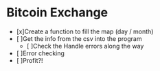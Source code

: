 # Bitcoin Exchange

- [x]Create a function to fill the map (day / month)
- [ ]Get the info from the csv into the program
  - [ ]Check the Handle errors along the way
- [ ]Error checking
- [ ]Profit?!
